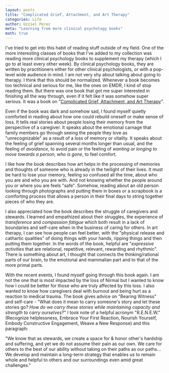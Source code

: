 ```yaml
---
layout: posts
title: "Complicated Grief, Attachment, and Art Therapy"
categories: Life
author: Uzziel Perez
meta: "Learning from more clinical psychology books"
math: true
---
```


I've tried to get into this habit of reading stuff outside of my field. One of the more interesting classes of books that I've added to my collection was reading more clinical psychology books to supplement my therapy (which I go to at least every other week). By clinical psychology books, they are written by practitioners either for other clinical psychologists, or with a pop-level wide audience in mind. I am not very shy about talking about going to therapy. I think that this should be normalized. Whenever a book becomes too technical and serious for me, like the ones on EMDR, I kind of stop reading them. But there was one book that got me super interested in finishing all the way through, even if it felt like it was somehow super serious. It was a book on "[Complicated Grief, Attachment, and Art Therapy](https://www.amazon.com/Complicated-Grief-Attachment-Therapy-Ready/dp/1785927388)".

Even if the book was dark and somehow sad, I found myself quietly comforted in reading about how one could rebuild oneself or make sense of loss. It tells real stories about people losing their memory from the perspective of a caregiver. It speaks about the emotional carnage that family members go through seeing the people they love as "unrecognizable" as a result of a loss of memory or vitality.  It speaks about the feeling of grief spanning several months longer than usual, and the feeling of *avoidance*, to avoid pain or the feeling of *wanting or longing to move towards a person, who is gone*, to feel comfort.

I like how the book describes how art helps in the processing of memories and thoughts of someone who is already in the twilight of their lives. It must be hard to lose your memory, feeling so confused all the time, about who you are and who you are with. And not knowing whether the people around you or where you are feels "safe". Somehow, reading about an old person looking through photographs and putting them in boxes or a scrapbook is a comforting process that allows a person in their final days to string together pieces of who they are.

I also appreciated how the book describes the struggle of caregivers and stewards. I learned and empathized about their struggles, the experience of *transference* and *compassion fatigue* which both result in a lack of boundaries and self-care when in the business of caring for others. In art therapy, I can see how people can feel better, with the "physical release and cathartic qualities" of doing things with your hands, ripping things and then putting them together. In the words of the book, helpful are "*expressive activities* that are relational, repetitive, relevant, rewarding and rhythmic". There is something about art, I thought that connects the thinking/rational parts of our brain, to the emotional and mammalian part and to that of the more primal parts.

With the recent events, I found myself going through this book again. I am not the one that is most impacted by the loss of Nirmal but I wanted to know how I could be better for those who are truly affected by this loss. I also wanted to know how caregivers deal with burnout and being hurt as a reaction to medical trauma. The book gives advice on "Bearing Witness" and self-care - "What does it mean to carry someone's story and let these stories go? *How do we carry these stories while maintaining capacity and strength to carry ourselves?*" I took note of a helpful acronym "R.E.N.E.W." (Recognize helplessness, Embrace Your First Reaction, Nourish Yourself, Embody Constructive Engagement, Weave a New Response) and this paragraph:

"We know that as stewards, we create a space for & honor other's hardship and suffering, and yet we do not assume their pain as our own. We care for others to the best of our ability without taking on their paths as our paths... We develop and maintain a long-term strategy that enables us to remain whole and helpful to others and our surroundings even amid great challenges."
